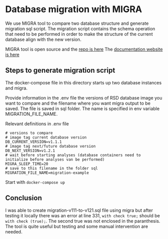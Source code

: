 <!--
SPDX-FileCopyrightText: 2022 Dusan Mijatovic (dv4all)
SPDX-FileCopyrightText: 2022 dv4all

SPDX-License-Identifier: CC-BY-4.0
-->

# Database migration with MIGRA

We use MIGRA tool to compare two database structure and generate migration sql script. The migration script contains the schema operation that need to be performed in order to make the structure of the current database align with the new version.

MIGRA tool is open source and the [repo is here](https://github.com/djrobstep/migra)
The [documentation website is here](https://databaseci.com/docs/migra/quickstart)

## Steps to generate migration script

The docker-compose file in this directory starts up two database instances and migra.

Provide information in the .env file the versions of RSD database image you want to compare and the filename where you want migra output to be saved. The file is saved in sql folder. The name is specified in env variable MIGRATION_FILE_NAME.

Relevant definitions in .env file

```env
# versions to compare
# image tag current database version
DB_CURRENT_VERSION=v1.1.1
# image tag next/future database version
DB_NEXT_VERSION=v1.2.1
# wait before starting analyses (database containers need to initialize before analyses van be performed)
MIGRA_SLEEP_TIME=20
# save to this filename in the folder sql
MIGRATION_FILE_NAME=migration-example
```

Start with `docker-compose up`

## Conclusion

I was able to create migration-v111-to-v121.sql file using migra but after testing it locally there was an error at line 331, `with check true;` should be `with check (true);`. The second true was not enclosed in the paranthesis. The tool is quite useful but testing and some manual intervention are needed.
